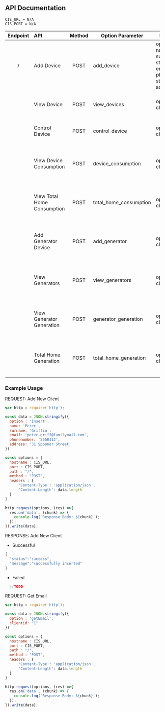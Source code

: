 

## API Documentation

    CIS_URL = N/A
    CIS_PORT = N/A

| Endpoint  | API              | Method 	|Option Parameter| Parameters  | Response   | 
|:--------: |:------------     | :--:  	  | ----------- |-------------|----------|
| /         |Add Device   | POST   	| add_device      |option: string <br/> name: string <br/> surname: string <br/> email: string <br/> phoneNumber:  string <br/> address: string <br/>| status: string <br> message: string |
|           |View Device | POST     | view_devices  |option: string <br/> clientId: string | status: string <br> message: string|
|           |Control Device | POST   	| control_device  |option: string <br/> clientId: string | status: string <br> message: string  |
|           |View Device Consumption         | POST   	| device_consumption    |option: string <br/> clientId: string | email: string <br> name: string <br> surname: string  |
|           |View Total Home Consumption         | POST   	| total_home_consumption    |option: string <br/> clientId: string | email: string <br> name: string <br> surname: string  |
|           |Add Generator Device        | POST   	| add_generator    |option: string <br/> clientId: string | email: string <br> name: string <br> surname: string  |
|           |View Generators       | POST   	|  view_generators  |option: string <br/> clientId: string | email: string <br> name: string <br> surname: string  |
|           |View Generator Generation       | POST   	| generator_generation    |option: string <br/> clientId: string | email: string <br> name: string <br> surname: string  |
|           |Total Home Generation       | POST   	| total_home_generation    |option: string <br/> clientId: string | email: string <br> name: string <br> surname: string  |


### Example Usage

REQUEST: Add New Client
```javascript
var http = require('http');

const data = JSON.stringify({
  option : 'insert',
  name: 'Peter',
  surname: 'Griffin',
  email: 'peter.griff@familymail.com',
  phonenumber: '5550112',
  address: '31 Spooner Street'
})

const options = {
  hostname : CIS_URL,
  port : CIS_PORT,
  path : "/",
  method : "POST",
  headers : {
      'Content-Type': 'application/json',
      'Content-Length': data.length
  }
}

http.request(options, (res) =>{
  res.on('data', (chunk) => {
    console.log(`Response Body: ${chunk}`);
  });
}).write(data);

```

RESPONSE: Add New Client 
    
  * Successful
```javascript
{
  "status":"success",
  "message":"successfully inserted"
}
```

  * Failed
```javascript
  //TODO
```

REQUEST: Get Email
```javascript
var http = require('http');

const data = JSON.stringify({
  option : 'getEmail',
  clientid: "1"
})

const options = {
  hostname : CIS_URL,
  port : CIS_PORT,
  path : "/",
  method : "POST",
  headers : {
      'Content-Type': 'application/json',
      'Content-Length': data.length
  }
}

http.request(options, (res) =>{
  res.on('data', (chunk) => {
    console.log(`Response Body: ${chunk}`);
  });
}).write(data);
```
